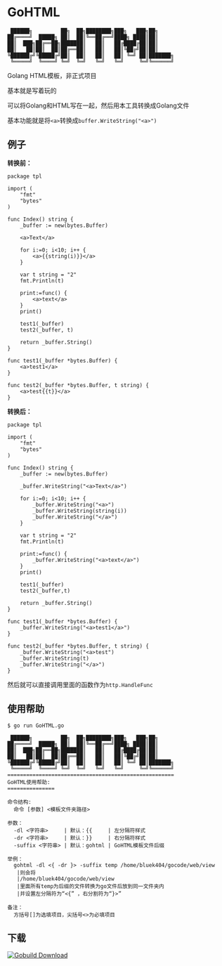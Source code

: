 GoHTML
======

```
 ██████╗         ██╗  ██╗████████╗███╗   ███╗██╗
██╔════╝  █████╗ ██║  ██║╚══██╔══╝████╗ ████║██║
██║  ███╗██╔══██╗███████║   ██║   ██╔████╔██║██║
██║   ██║██║  ██║██╔══██║   ██║   ██║╚██╔╝██║██║
╚██████╔╝╚█████╔╝██║  ██║   ██║   ██║ ╚═╝ ██║███████╗
 ╚═════╝  ╚════╝ ╚═╝  ╚═╝   ╚═╝   ╚═╝     ╚═╝╚══════╝
```

Golang HTML模板，非正式项目

基本就是写着玩的

可以将Golang和HTML写在一起，然后用本工具转换成Golang文件

基本功能就是将`<a>`转换成`buffer.WriteString("<a>")`

例子
----

**转换前：**

```
package tpl

import (
	"fmt"
	"bytes"
)

func Index() string {
	_buffer := new(bytes.Buffer)

	<a>Text</a>

	for i:=0; i<10; i++ {
		<a>{{string(i)}}</a>
	}

	var t string = "2"
	fmt.Println(t)

	print:=func() {
		<a>text</a>
	}
	print()

	test1(_buffer)
	test2(_buffer, t)

	return _buffer.String()
}

func test1(_buffer *bytes.Buffer) {
	<a>test1</a>
}

func test2(_buffer *bytes.Buffer, t string) {
	<a>test{{t}}</a>
}
```

**转换后：**

```
package tpl

import (
	"fmt"
	"bytes"
)

func Index() string {
	_buffer := new(bytes.Buffer)

	_buffer.WriteString("<a>Text</a>")

	for i:=0; i<10; i++ {
		_buffer.WriteString("<a>")
		_buffer.WriteString(string(i))
		_buffer.WriteString("</a>")
	}

	var t string = "2"
	fmt.Println(t)

	print:=func() {
		_buffer.WriteString("<a>text</a>")
	}
	print()

	test1(_buffer)
	test2(_buffer,t)

	return _buffer.String()
}

func test1(_buffer *bytes.Buffer) {
	_buffer.WriteString("<a>test1</a>")
}

func test2(_buffer *bytes.Buffer, t string) {
	_buffer.WriteString("<a>test")
	_buffer.WriteString(t)
	_buffer.WriteString("</a>")
}
```

然后就可以直接调用里面的函数作为`http.HandleFunc`

使用帮助
-------

```
$ go run GoHTML.go

 ██████╗         ██╗  ██╗████████╗███╗   ███╗██╗
██╔════╝  █████╗ ██║  ██║╚══██╔══╝████╗ ████║██║
██║  ███╗██╔══██╗███████║   ██║   ██╔████╔██║██║
██║   ██║██║  ██║██╔══██║   ██║   ██║╚██╔╝██║██║
╚██████╔╝╚█████╔╝██║  ██║   ██║   ██║ ╚═╝ ██║███████╗
 ╚═════╝  ╚════╝ ╚═╝  ╚═╝   ╚═╝   ╚═╝     ╚═╝╚══════╝
=====================================================
GoHTML使用帮助:
===============

命令结构:
  命令 [参数] <模板文件夹路径>

参数：
  -dl <字符串>     | 默认：{{     | 左分隔符样式
  -dr <字符串>     | 默认：}}     | 右分隔符样式
  -suffix <字符串> | 默认：gohtml | GoHTML模板文件后缀

举例：
  gohtml -dl <{ -dr }> -suffix temp /home/bluek404/gocode/web/view
   |则会将
   |/home/bluek404/gocode/web/view
   |里面所有temp为后缀的文件转换为go文件后放到同一文件夹内
   |并设置左分隔符为“<{” ，右分割符为“}>”

备注：
  方括号[]为选填项目，尖括号<>为必填项目
```

下载
----

[![Gobuild Download](http://gobuild.io/badge/github.com/Bluek404/GoHTML/downloads.svg)](http://gobuild.io/github.com/Bluek404/GoHTML)
